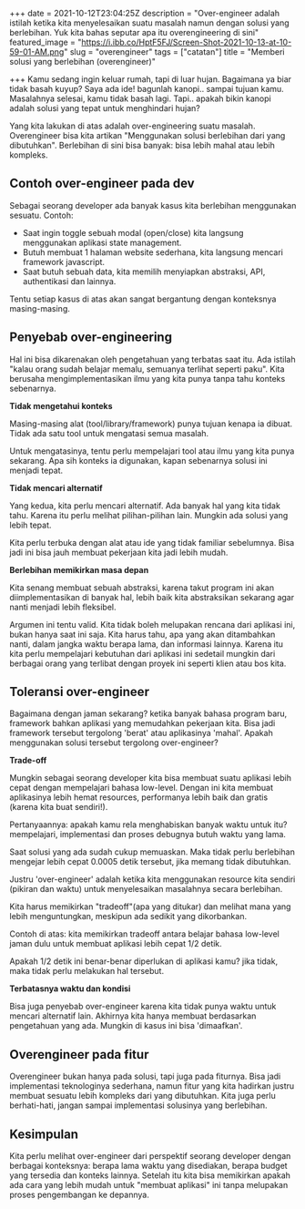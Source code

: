 +++
date = 2021-10-12T23:04:25Z
description = "Over-engineer adalah istilah ketika kita menyelesaikan suatu masalah namun dengan solusi yang berlebihan. Yuk kita bahas seputar apa itu overengineering di sini"
featured_image = "https://i.ibb.co/HptF5FJ/Screen-Shot-2021-10-13-at-10-59-01-AM.png"
slug = "overengineer"
tags = ["catatan"]
title = "Memberi solusi yang berlebihan (overengineer)"

+++
Kamu sedang ingin keluar rumah, tapi di luar hujan. Bagaimana ya biar tidak basah kuyup? Saya ada ide! bagunlah kanopi.. sampai tujuan kamu. Masalahnya selesai, kamu tidak basah lagi. Tapi.. apakah bikin kanopi adalah solusi yang tepat untuk menghindari hujan?

Yang kita lakukan di atas adalah over-engineering suatu masalah. Overengineer bisa kita artikan "Menggunakan solusi berlebihan dari yang dibutuhkan". Berlebihan di sini bisa banyak: bisa lebih mahal atau lebih kompleks.

## Contoh over-engineer pada dev

Sebagai seorang developer ada banyak kasus kita berlebihan menggunakan sesuatu. Contoh:

* Saat ingin toggle sebuah modal (open/close) kita langsung menggunakan aplikasi state management.
* Butuh membuat 1 halaman website sederhana, kita langsung mencari framework javascript.
* Saat butuh sebuah data, kita memilih menyiapkan abstraksi, API, authentikasi dan lainnya.

Tentu setiap kasus di atas akan sangat bergantung dengan konteksnya masing-masing.

## Penyebab over-engineering

Hal ini bisa dikarenakan oleh pengetahuan yang terbatas saat itu. Ada istilah "kalau orang sudah belajar memalu, semuanya terlihat seperti paku". Kita berusaha mengimplementasikan ilmu yang kita punya tanpa tahu konteks sebenarnya.

**Tidak mengetahui konteks**

Masing-masing alat (tool/library/framework) punya tujuan kenapa ia dibuat. Tidak ada satu tool untuk mengatasi semua masalah.

Untuk mengatasinya, tentu perlu mempelajari tool atau ilmu yang kita punya sekarang. Apa sih konteks ia digunakan, kapan sebenarnya solusi ini menjadi tepat.

**Tidak mencari alternatif**

Yang kedua, kita perlu mencari alternatif. Ada banyak hal yang kita tidak tahu. Karena itu perlu melihat pilihan-pilihan lain. Mungkin ada solusi yang lebih tepat.

Kita perlu terbuka dengan alat atau ide yang tidak familiar sebelumnya. Bisa jadi ini bisa jauh membuat pekerjaan kita jadi lebih mudah.

**Berlebihan memikirkan masa depan**

Kita senang membuat sebuah abstraksi, karena takut program ini akan diimplementasikan di banyak hal, lebih baik kita abstraksikan sekarang agar nanti menjadi lebih fleksibel.

Argumen ini tentu valid. Kita tidak boleh melupakan rencana dari aplikasi ini, bukan hanya saat ini saja. Kita harus tahu, apa yang akan ditambahkan nanti, dalam jangka waktu berapa lama, dan informasi lainnya. Karena itu kita perlu mempelajari kebutuhan dari aplikasi ini sedetail mungkin dari berbagai orang yang terlibat dengan proyek ini seperti klien atau bos kita.

## Toleransi over-engineer

Bagaimana dengan jaman sekarang? ketika banyak bahasa program baru, framework bahkan aplikasi yang memudahkan pekerjaan kita. Bisa jadi framework tersebut tergolong 'berat' atau aplikasinya 'mahal'. Apakah menggunakan solusi tersebut tergolong over-engineer?

**Trade-off**

Mungkin sebagai seorang developer kita bisa membuat suatu aplikasi lebih cepat dengan mempelajari bahasa low-level. Dengan ini kita membuat aplikasinya lebih hemat resources, performanya lebih baik dan gratis (karena kita buat sendiri!).

Pertanyaannya: apakah kamu rela menghabiskan banyak waktu untuk itu? mempelajari, implementasi dan proses debugnya butuh waktu yang lama.

Saat solusi yang ada sudah cukup memuaskan. Maka tidak perlu berlebihan mengejar lebih cepat 0.0005 detik tersebut, jika memang tidak dibutuhkan.

Justru 'over-engineer' adalah ketika kita menggunakan resource kita sendiri (pikiran dan waktu) untuk menyelesaikan masalahnya secara berlebihan.

Kita harus memikirkan "tradeoff"(apa yang ditukar) dan melihat mana yang lebih menguntungkan, meskipun ada sedikit yang dikorbankan.

Contoh di atas: kita memikirkan tradeoff antara belajar bahasa low-level jaman dulu untuk membuat aplikasi lebih cepat 1/2 detik.

Apakah 1/2 detik ini benar-benar diperlukan di aplikasi kamu? jika tidak, maka tidak perlu melakukan hal tersebut.

**Terbatasnya waktu dan kondisi**

Bisa juga penyebab over-engineer karena kita tidak punya waktu untuk mencari alternatif lain. Akhirnya kita hanya membuat berdasarkan pengetahuan yang ada. Mungkin di kasus ini bisa 'dimaafkan'.

## Overengineer pada fitur

Overengineer bukan hanya pada solusi, tapi juga pada fiturnya. Bisa jadi implementasi teknologinya sederhana, namun fitur yang kita hadirkan justru membuat sesuatu lebih kompleks dari yang dibutuhkan. Kita juga perlu berhati-hati, jangan sampai implementasi solusinya yang berlebihan.

## Kesimpulan

Kita perlu melihat over-engineer dari perspektif seorang developer dengan berbagai konteksnya: berapa lama waktu yang disediakan, berapa budget yang tersedia dan konteks lainnya. Setelah itu kita bisa memikirkan apakah ada cara yang lebih mudah untuk "membuat aplikasi" ini tanpa melupakan proses pengembangan ke depannya.